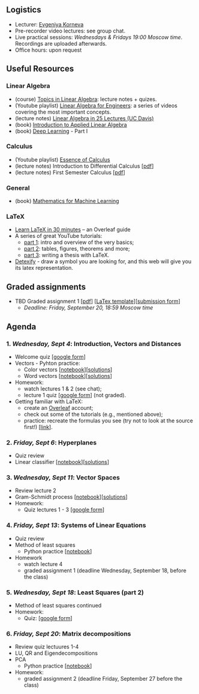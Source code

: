 ## Logistics

- Lecturer: [Evgeniya Korneva](https://www.linkedin.com/in/evgeniyako/)
- Pre-recorder video lectures: see group chat.
- Live practical sessions: *Wednesdays & Fridays 19:00 Moscow time*. Recordings are uploaded afterwards.
- Office hours: upon request

## Useful Resources

### Linear Algebra

- (course) [Topics in Linear Algebra](https://web.auburn.edu/holmerr/2660): lecture notes + quizes.
- (Youtube playlist) [Linear Algebra for Engineers](https://youtube.com/playlist?list=PLkZjai-2Jcxlg-Z1roB0pUwFU-P58tvOx): a series of videos covering the most important concepts.
- (lecture notes) [Linear Algebra in 25 Lectures (UC Davis)](https://www.math.ucdavis.edu/~linear/linear.pdf)
- (book) [Introduction to Applied Linear Algebra](http://vmls-book.stanford.edu/)
- (book) [Deep Learning](https://www.deeplearningbook.org/) - Part I

### Calculus

- (Youtube playlist) [Essence of Calculus](https://youtube.com/playlist?list=PLZHQObOWTQDMsr9K-rj53DwVRMYO3t5Yr)
- (lecture notes) Introduction to Differential Calculus [[pdf](https://www.sydney.edu.au/content/dam/students/documents/mathematics-learning-centre/introduction-to-differential-calculus.pdf)]
- (lecture notes) First Semester Calculus [[pdf](https://people.math.wisc.edu/~angenent/Free-Lecture-Notes/free221.pdf)]

### General

- (book) [Mathematics for Machine Learning](https://mml-book.github.io/)

### LaTeX

- [Learn LaTeX in 30 minutes](https://www.overleaf.com/learn/latex/Learn_LaTeX_in_30_minutes) – an Overleaf guide
- A series of great YouTube tutorials:
    - [part 1](https://youtu.be/Jp0lPj2-DQA): intro and overview of the very basics;
    - [part 2](https://youtu.be/-HvRvBjBAvg): tables, figures, theorems and more;
    - [part 3](https://youtu.be/zqQM66uAig0): writing a thesis with LaTeX.
- [Detexify](https://detexify.kirelabs.org/classify.html) - draw a symbol you are looking for, and this web will give you its latex representation.

## Graded assignments
- TBD Graded assignment 1 [[pdf](https://github.com/girafe-ai/math-basics-for-ai/blob/master/graded%20assignments/msai24-graded-assignment-01.pdf)] [[LaTex template](https://www.overleaf.com/read/bqqpcbxwzhwf#9e0252)][[submission form](https://forms.gle/qu9sKV9wJgY9QneN6)]
    - *Deadline: Friday, September 20, 18:59 Moscow time*
<!---
- **Final exam** [[pdf](https://github.com/girafe-ai/math-basics-for-ai/blob/master/graded%20assignments/msai23-final-exam.pdf)][[LaTeX template](https://www.overleaf.com/read/shbbwyczsjvd#f2a711)][[submission form](https://forms.gle/W7DnYGLRySjjukJS7)]
    - *Deadline: Monday, November 27, 18:59 Moscow time*
- Graded assignmnet 4 [[pdf](https://github.com/girafe-ai/math-basics-for-ai/blob/master/graded%20assignments/graded-assignment-04.pdf)][[LaTeX template](https://www.overleaf.com/read/tfrjbxjgptbx#575bab)][[submission form](https://forms.gle/ndYhtvi5JvGiALsv7)]
  - *Deadline: Monday, November 6, 18:59 Moscow time*
- Graded assignmnet 3 [[pdf](https://github.com/girafe-ai/math-basics-for-ai/blob/master/graded%20assignments/graded-assignment-03.pdf)][[notebook (task 2)](https://colab.research.google.com/drive/1gKnwK-vVCHMmdlCrjj3kPVMbi_TIIaqA?usp=sharing)][[LaTeX template](https://www.overleaf.com/read/ynpwxkrmybpf)][[submission form](https://forms.gle/GkwGYfFCyz8wUPxy5)]
  - *Deadline: Monday, October 23, 18:59 Moscow time*
- Graded assignment 2 [[notebook](https://colab.research.google.com/drive/1G2C8fHgRUXEZdj6MLDlqfZEwyKXpL-sP?usp=sharing)] [[submission form](https://forms.gle/B6LkbaWZsq7gqoXEA)]
    - *Deadline: Monday, October 16, 18:59 Moscow time*
- Graded assignment 1 [[pdf](https://github.com/girafe-ai/math-basics-for-ai/blob/master/graded%20assignments/graded-assignment-01.pdf)] [[LaTex template](https://www.overleaf.com/read/pvdgdjkchwms)] [[submission form](https://forms.gle/G29haJ8xDNsBwXyh7)]
    - *Deadline: Monday, October 9, 18:59 Moscow time*
--->
## Agenda

### 1. *Wednesday, Sept 4*: Introduction, Vectors and Distances
- Welcome quiz [[google form](https://forms.gle/wvdnQTxeEnzGg2Ff7)]
- Vectors - Pyhton practice:
    - Color vectors [[notebook](https://colab.research.google.com/drive/1mtcmhcz-HCMkDqxJ-roliz-wuN_C32-p?usp=sharing)][[solutions](https://colab.research.google.com/drive/18-jP5VuiuJKfF2ws5so8S0OTrhgaU-WB?usp=sharing)]
    - Word vectors [[notebook](https://colab.research.google.com/drive/1mpO3lKo72Nw-Rx6NoGW0oiqjAvBs--CD?usp=sharing)][[solutions](https://colab.research.google.com/drive/1Xs_skBeYRJRk_BcGZcf3jwT9mSFVrYPN?usp=sharing)]
- Homework:
    - watch lectures 1 & 2 (see chat);
    - lecture 1 quiz [[google form](https://forms.gle/Sx9z1ouHwXhbUx2S7)] (not graded).
- Getting familiar with LaTeX:
    - create an [Overleaf](https://www.overleaf.com/) account;
    - check out some of the tutorials (e.g., mentioned above);
    - practice: recreate the formulas you see (try not to look at the source first!) [[link](https://www.overleaf.com/read/wtqvpbyrgzcj)].
 
### 2. *Friday, Sept 6*: Hyperplanes
- Quiz review
- Linear classifier [[notebook](https://colab.research.google.com/drive/1rilZVq9-P75B0YGmmC8CpLcx_H5vUd1j?usp=sharing)][[solutions](https://colab.research.google.com/drive/1DWDgJU2MTr4keCStRtwBQJT3RpbyQO-u?usp=sharing)]

### 3. *Wednesday, Sept 11*: Vector Spaces
- Review lecture 2
- Gram-Schmidt process [[notebook](https://colab.research.google.com/drive/1YOroseAK4q1xdXH3vj3KLPPZGKZhqSOl?usp=sharing)][[solutions](https://colab.research.google.com/drive/1P7M26zMPhbFN2PhEn3HWMhGv6o6HX90h?usp=sharing)]
- Homework:
    - Quiz lectures 1 - 3 [[google form](https://forms.gle/Xr79ZJ8FiSF1Dgz27)]

### 4. *Friday, Sept 13*: Systems of Linear Equations
- Quiz review
- Method of least squares
    - Python practice [[notebook](https://colab.research.google.com/drive/1zuWIfi_IhmP0JMRmJoyV_DU9WmzpbVLS?usp=sharing)]
- Homework
    - watch lecture 4
    - graded assignment 1 (deadline Wednesday, September 18, before the class)

### 5. *Wednesday, Sept 18*: Least Squares (part 2)
- Method of least squares continued
- Homework:
    - Quiz: [[google form](https://forms.gle/tYN5ZmPgm3rPLKLz6)]

### 6. *Friday, Sept 20*: Matrix decompositions
- Review quiz lectuures 1-4
- LU, QR and Eigendecompositions
- PCA
    - Python practice [[notebook](https://colab.research.google.com/drive/1cf-8q5gYsZBDfnFMYG79RnBEXTrpT9-R?usp=sharing)]
- Homework:
    - graded assignment 2 (deadline Friday, September 27 before the class)

<!---       
### 2. *Monday, Oct 2*
- Quiz review: norms
- Cosine similarity vs. Euclidian distance
- Gram-Schmidt process
- Homework:
    - Gram-Schmidt process [[notebook](https://colab.research.google.com/drive/1YOroseAK4q1xdXH3vj3KLPPZGKZhqSOl?usp=sharing)][[solutions](https://colab.research.google.com/drive/1P7M26zMPhbFN2PhEn3HWMhGv6o6HX90h?usp=sharing)]
    - watch lecture 3
    - graded assignment 1 is OUT (deadline next Monday before the class)
### 3. *Friday, Oct 6* 
- Quiz: lectures 1 - 3 [[google form](https://forms.gle/2snsnCRiMHPQXnLX9)]
- Method of least squares
- Homework
    - *(extended to graded assignmnet)* Python practice [[notebook](https://colab.research.google.com/drive/1zuWIfi_IhmP0JMRmJoyV_DU9WmzpbVLS?usp=sharing)]
    - watch lecture 4
    - graded assignment 1 (deadline Monday, October 9 before the class)
### 4. *Monday, Oct 9*
- Quiz: [[google form](https://forms.gle/f9uA87vKqjcHb6GG8)]
- Homework:
    - graded assignment 2 (deadline Monday, October 16 before the class)
    - review eigendecomposition
### 5. *Friday, Oct 13* 
- PCA
    - Python practice [[notebook](https://colab.research.google.com/drive/1cf-8q5gYsZBDfnFMYG79RnBEXTrpT9-R?usp=sharing)][[solutions](https://colab.research.google.com/drive/14NCSyCsr7sR_YtctaurVDI650CNCiwS3?usp=sharing)]
### 6. *Monday, Oct 16*
- SVD
  - Python practice [[notebook](https://colab.research.google.com/drive/1sHWWMMhdevgXLuQ4XpdhC48hdzGu7PqY?usp=sharing)][[solutions](https://colab.research.google.com/drive/1BtMvBemFQzgfxXCQoP5r4EylgGYx2HgH?usp=sharing)]
### 7. *Friday, Oct 20* 
- Quiz: [[google form](https://forms.gle/2gUFUu1RPQ8ZUFiK6)]
### 8. *Monday, Oct 23*
- Multivariate functions
### 9. *Friday, Oct 27* 
- Chain rule
- Matrix derivatives
### 10. *Monday, Oct 30* 
- Gradient descent
- Integration techniques
--->
